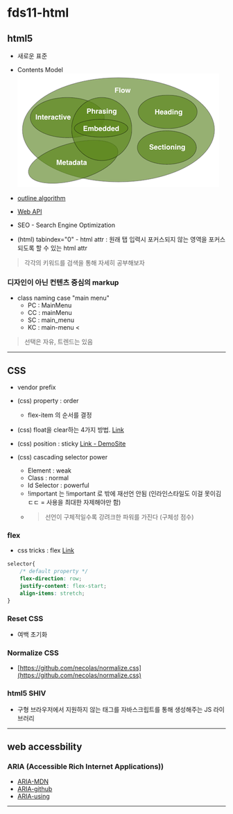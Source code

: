 # fds11-html

## html5

- 새로운 표준

- Contents Model
![Contents Model](/md_source/brcontent-venn.png)

- [outline algorithm](https://developer.mozilla.org/ko/docs/Web/HTML/HTML5_%EB%AC%B8%EC%84%9C%EC%9D%98_%EC%84%B9%EC%85%98%EA%B3%BC_%EC%9C%A4%EA%B3%BD) 

- [Web API](https://developer.mozilla.org/en-US/docs/Web/API)

- SEO - Search Engine Optimization

- (html) tabindex="0" - html attr : 원래 탭 입력시 포커스되지 않는 영역을 포커스되도록 할 수 있는 html attr

> 각각의 키워드를 검색을 통해 자세히 공부해보자

### 디자인이 아닌 컨텐츠 중심의 markup
- class naming case "main menu"
    - PC : MainMenu
    - CC : mainMenu
    - SC : main_menu
    - KC : main-menu <
> 선택은 자유, 트렌드는 있음
---

## CSS

- vendor prefix

- (css) property : order
    - flex-item 의 순서를 결정

- (css) float을 clear하는 4가지 방법. [Link](http://naradesign.net/wp/2008/05/27/144/)

- (css) position : sticky [Link - DemoSite](http://html5-demos.appspot.com/static/css/sticky.html)

- (css) cascading selector power
    - Element : weak
    - Class : normal
    - Id Selector : powerful
    - !important 는 !important 로 밖에 재선언 안됨 (인라인스타일도 이걸 못이김 ㄷㄷ = 사용을 최대한 자제해야만 함)
    - > 선언이 구체적일수록 강려크한 파워를 가진다 (구체성 점수)

### flex
- css tricks : flex [Link](https://css-tricks.com/snippets/css/a-guide-to-flexbox/)
```css
selector{
    /* default property */
    flex-direction: row;
    justify-content: flex-start;
    align-items: stretch;
}
```

### Reset CSS
- 여백 초기화
### Normalize CSS
- [https://github.com/necolas/normalize.css](https://github.com/necolas/normalize.css)
### html5 SHIV
- 구형 브라우저에서 지원하지 않는 태그를 자바스크립트를 통해 생성해주는 JS 라이브러리
---

## web accessbility
### ARIA (Accessible Rich Internet Applications))
- [ARIA-MDN](https://developer.mozilla.org/ko/docs/Web/Accessibility/ARIA)
- [ARIA-github](https://github.com/w3c/using-aria/)
- [ARIA-using](https://w3c.github.io/using-aria/#do)
---






